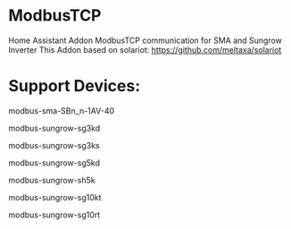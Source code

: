 # ModbusTCP
Home Assistant Addon ModbusTCP communication for SMA and Sungrow Inverter
This Addon based on solariot:
https://github.com/meltaxa/solariot

# Support Devices:
modbus-sma-SBn_n-1AV-40

modbus-sungrow-sg3kd

modbus-sungrow-sg3ks

modbus-sungrow-sg5kd

modbus-sungrow-sh5k

modbus-sungrow-sg10kt

modbus-sungrow-sg10rt
